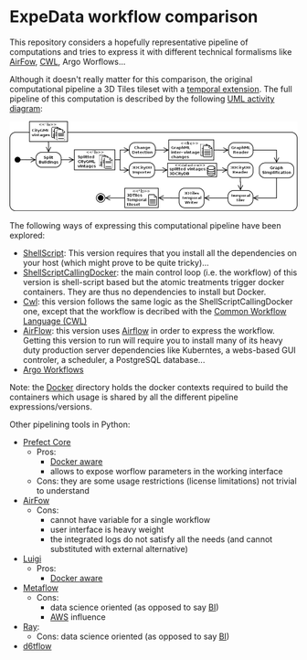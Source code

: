 # ExpeData workflow comparison

This repository considers a hopefully representative pipeline of computations
and tries to express it with different technical formalisms like
[AirFow](https://airflow.apache.org/), [CWL](https://www.commonwl.org/),
Argo Worflows...

Although it doesn't really matter for this comparison, the original 
computational pipeline a 3D Tiles tileset with a
[temporal extension](https://doi.org/10.5281/zenodo.3596881). The full 
pipeline of this computation is described by the following 
[UML activity diagram](https://www.uml-diagrams.org/activity-diagrams.html):

![Tiler Activity Diagram](./Images/TilerActivityDiagramWithoutRendering.png)

The following ways of expressing this computational pipeline have been
explored:

-	[ShellScript](ShellScript/README.md): This version requires that you install
   all the dependencies on your host (which might prove to be quite tricky)...
- [ShellScriptCallingDocker](ShellScriptCallingDocker): the main control loop
  (i.e. the workflow) of this version is shell-script based but the atomic
  treatments trigger docker containers. They are thus no dependencies to install
  but Docker.
- [Cwl](Cwl/Readme.md): this version follows the same logic as the
  ShellScriptCallingDocker one, except that the workflow is decribed with
  the [Common Workflow Language (CWL)](https://www.commonwl.org/)
- [AirFlow](AirFlow/Readme.md): this version uses
  [Airflow](https://airflow.apache.org/) in order to express the workflow.
  Getting this version to run will require you to install many of its heavy duty
  production server dependencies like Kuberntes, a webs-based GUI controler,
  a scheduler, a PostgreSQL database...
- [Argo Workflows](ArgoWorkflows/Readme.md)

Note: the [Docker](Docker/Readme.md) directory holds the docker contexts
required to build the containers which usage is shared by all the different 
pipeline expressions/versions.

Other pipelining tools in Python:

 - [Prefect Core](https://www.prefect.io/products/core/)
    * Pros: 
       - [Docker aware](https://docs.prefect.io/api/latest/tasks/docker.html) 
       - allows to expose worflow parameters in the working interface
    * Cons: they are some usage restrictions (license limitations) not trivial to understand
 - [AirFow](https://airflow.apache.org/)
    * Cons: 
      - cannot have variable for a single workflow
      - user interface is heavy weight
      - the integrated logs do not satisfy all the needs (and cannot substituted with external alternative)
 - [Luigi](https://luigi.readthedocs.io/en/latest/)
    * Pros:
      - [Docker aware](https://luigi.readthedocs.io/en/latest/api/luigi.contrib.docker_runner.html?highlight=docker)
 - [Metaflow](https://metaflow.org/) 
    * Cons: 
      - data science oriented (as opposed to say [BI](https://en.wikipedia.org/wiki/Business_intelligence))
      - [AWS](https://en.wikipedia.org/wiki/Amazon_Web_Services) influence
 - [Ray](https://docs.ray.io/en/master/):
    * Cons: data science oriented (as opposed to say [BI](https://en.wikipedia.org/wiki/Business_intelligence))
 - [d6tflow](https://github.com/d6t/d6tflow)
